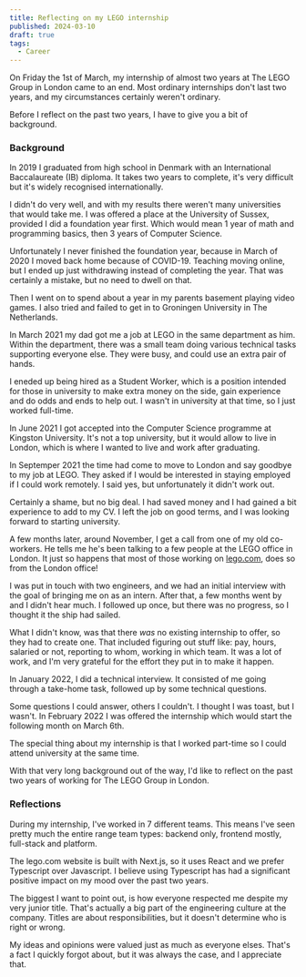 ```yaml
---
title: Reflecting on my LEGO internship
published: 2024-03-10
draft: true
tags:
  - Career
---
```


On Friday the 1st of March, my internship of almost two years at The LEGO Group in London came to an end. Most ordinary internships don't last two years, and my circumstances certainly weren't ordinary.

Before I reflect on the past two years, I have to give you a bit of background.

### Background

In 2019 I graduated from high school in Denmark with an International Baccalaureate (IB) diploma. It takes two years to complete, it's very difficult but it's widely recognised internationally.

I didn't do very well, and with my results there weren't many universities that would take me. I was offered a place at the University of Sussex, provided I did a foundation year first. Which would mean 1 year of math and programming basics, then 3 years of Computer Science.

Unfortunately I never finished the foundation year, because in March of 2020 I moved back home because of COVID-19. Teaching moving online, but I ended up just withdrawing instead of completing the year. That was certainly a mistake, but no need to dwell on that.

Then I went on to spend about a year in my parents basement playing video games. I also tried and failed to get in to Groningen University in The Netherlands.

In March 2021 my dad got me a job at LEGO in the same department as him. Within the department, there was a small team doing various technical tasks supporting everyone else. They were busy, and could use an extra pair of hands.

I eneded up being hired as a Student Worker, which is a position intended for those in university to make extra money on the side, gain experience and do odds and ends to help out. I wasn't in university at that time, so I just worked full-time.

In June 2021 I got accepted into the Computer Science programme at Kingston University. It's not a top university, but it would allow to live in London, which is where I wanted to live and work after graduating.

In Septemper 2021 the time had come to move to London and say goodbye to my job at LEGO. They asked if I would be interested in staying employed if I could work remotely. I said yes, but unfortunately it didn't work out.

Certainly a shame, but no big deal. I had saved money and I had gained a bit experience to add to my CV. I left the job on good terms, and I was looking forward to starting university.

A few months later, around November, I get a call from one of my old co-workers. He tells me he's been talking to a few people at the LEGO office in London. It just so happens that most of those working on [lego.com](https://lego.com), does so from the London office!

I was put in touch with two engineers, and we had an initial interview with the goal of bringing me on as an intern. After that, a few months went by and I didn't hear much. I followed up once, but there was no progress, so I thought it the ship had sailed.

What I didn't know, was that there _was_ no existing internship to offer, so they had to create one. That included figuring out stuff like: pay, hours, salaried or not, reporting to whom, working in which team. It was a lot of work, and I'm very grateful for the effort they put in to make it happen.

In January 2022, I did a technical interview. It consisted of me going through a take-home task, followed up by some technical questions.

Some questions I could answer, others I couldn't. I thought I was toast, but I wasn't. In February 2022 I was offered the internship which would start the following month on March 6th.

The special thing about my internship is that I worked part-time so I could attend university at the same time.

With that very long background out of the way, I'd like to reflect on the past two years of working for The LEGO Group in London.

### Reflections

During my internship, I've worked in 7 different teams. This means I've seen pretty much the entire range team types: backend only, frontend mostly, full-stack and platform.

The lego.com website is built with Next.js, so it uses React and we prefer Typescript over Javascript. I believe using Typescript has had a significant positive impact on my mood over the past two years.

The biggest I want to point out, is how everyone respected me despite my very junior title. That's actually a big part of the engineering culture at the company. Titles are about responsibilities, but it doesn't determine who is right or wrong.

My ideas and opinions were valued just as much as everyone elses. That's a fact I quickly forgot about, but it was always the case, and I appreciate that.

